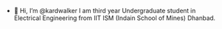 - 👋 Hi, I’m @kardwalker
I am third year Undergraduate student in Electrical Engineering from IIT ISM (Indain School of Mines) Dhanbad. 
<!---
kardwalker/kardwalker is a ✨ special ✨ repository because its `README.md` (this file) appears on your GitHub profile.
You can click the Preview link to take a look at your changes.
--->
